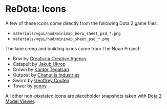 # ReDota: Icons

A few of these icons come directly from the following Dota 2 game files:

- `materials/vgui/hud/minimap_hero_sheet_psd_*.png`
- `materials/vgui/hud/minimap_sheet_psd_*.png`

The lane creep and building icons come from The Noun Project:

- Bow by [Creaticca Creative Agency](https://thenounproject.com/search/?q=bow&i=965394)
- Catapult by [Jakub Ukrop](https://thenounproject.com/search/?q=catapult&i=11879)
- Crown by [Kantor Tegalsari](https://thenounproject.com/search/?q=crown&i=2837749)
- Outpost by [Chanut is Industries](https://thenounproject.com/search/?q=outpost&i=1087800)
- Sword by [Geoffrey Couten](https://thenounproject.com/search/?q=sword&i=384157)
- Tower by [yenny](https://thenounproject.com/search/?q=tower&i=3587371)

All other non-pixelated icons are placeholder snapshots taken with [Dota 2 Model Viewer].

[Dota 2 Model Viewer]: https://github.com/timkurvers/dota2-model-viewer
